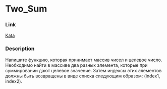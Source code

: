 # Two_Sum

### Link

[Kata](https://www.codewars.com/kata/52c31f8e6605bcc646000082)

### Description

Напишите функцию, которая принимает массив чисел и целевое число. Необходимо найти в массиве два разных элемента, которые при суммировании дают целевое значение. Затем индексы этих элементов должны быть возвращены в виде списка следующим образом: (index1, index2).
